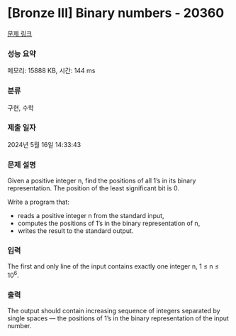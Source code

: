 # [Bronze III] Binary numbers - 20360 

[문제 링크](https://www.acmicpc.net/problem/20360) 

### 성능 요약

메모리: 15888 KB, 시간: 144 ms

### 분류

구현, 수학

### 제출 일자

2024년 5월 16일 14:33:43

### 문제 설명

<p>Given a positive integer n, find the positions of all 1’s in its binary representation. The position of the least significant bit is 0.</p>

<p>Write a program that:</p>

<ul>
	<li>reads a positive integer n from the standard input,</li>
	<li>computes the positions of 1’s in the binary representation of n,</li>
	<li>writes the result to the standard output.</li>
</ul>

### 입력 

 <p>The first and only line of the input contains exactly one integer n, 1 ≤ n ≤ 10<sup>6</sup>.</p>

### 출력 

 <p>The output should contain increasing sequence of integers separated by single spaces — the positions of 1’s in the binary representation of the input number.</p>

